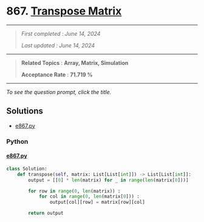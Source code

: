 # 867. [Transpose Matrix](<https://leetcode.com/problems/transpose-matrix>)

------

> *First completed : June 14, 2024*
>
> *Last updated : June 14, 2024*


------

> **Related Topics** : **Array, Matrix, Simulation**
>
> **Acceptance Rate** : **71.719 %**


------

*To see the question prompt, click the title.*

## Solutions

- [e867.py](<../my-submissions/e867.py>)
### Python
#### [e867.py](<../my-submissions/e867.py>)
```Python
class Solution:
    def transpose(self, matrix: List[List[int]]) -> List[List[int]]:
        output = [[0] * len(matrix) for _ in range(len(matrix[0]))]

        for row in range(0, len(matrix)) :
            for col in range(0, len(matrix[0])) :
                output[col][row] = matrix[row][col]

        return output
```

